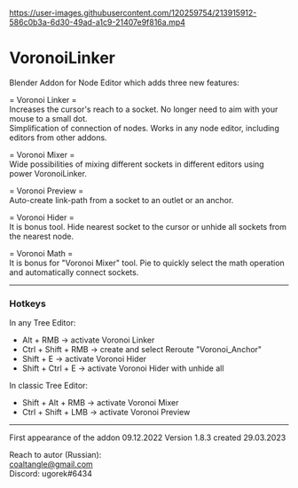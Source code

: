 https://user-images.githubusercontent.com/120259754/213915912-586c0b3a-6d30-49ad-a1c9-21407e9f816a.mp4

# VoronoiLinker
Blender Addon for Node Editor which adds three new features:

= Voronoi Linker =  
Increases the cursor's reach to a socket. No longer need to aim with your mouse to a small dot.  
Simplification of connection of nodes. Works in any node editor, including editors from other addons.  

= Voronoi Mixer =  
Wide possibilities of mixing different sockets in different editors using power VoronoiLinker.

= Voronoi Preview =  
Auto-create link-path from a socket to an outlet or an anchor.

= Voronoi Hider =  
It is bonus tool. Hide nearest socket to the cursor or unhide all sockets from the nearest node.

= Voronoi Math =  
It is bonus for "Voronoi Mixer" tool. Pie to quickly select the math operation and automatically connect sockets.

---
### Hotkeys

In any Tree Editor:  
 + Alt + RMB  -> activate Voronoi Linker  
 + Ctrl + Shift + RMB -> create and select Reroute "Voronoi_Anchor"
 + Shift + E  -> activate Voronoi Hider  
 + Shift + Ctrl + E  -> activate Voronoi Hider with unhide all  

In classic Tree Editor:  
 + Shift + Alt + RMB -> activate Voronoi Mixer
 + Ctrl + Shift + LMB -> activate Voronoi Preview

---

First appearance of the addon 09.12.2022
Version 1.8.3 created 29.03.2023

Reach to autor (Russian):  
coaltangle@gmail.com  
Discord: ugorek#6434

[Email]: coaltangle@gmail.com
